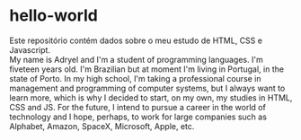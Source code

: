 # hello-world
Este repositório contém dados sobre o meu estudo de HTML, CSS e Javascript.
<br>
My name is Adryel and I'm a student of programming languages. I'm fiveteen years old. I'm Brazilian but at moment I'm living in Portugal, in the state of Porto. In my high school, I'm taking a professional course in management and programming of computer systems, but I always want to learn more, which is why I decided to start, on my own, my studies in HTML, CSS and JS. For the future, I intend to pursue a career in the world of technology and I hope, perhaps, to work for large companies such as Alphabet, Amazon, SpaceX, Microsoft, Apple, etc.
